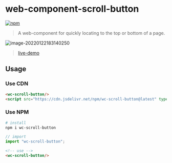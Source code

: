 # web-component-scroll-button

[![npm](https://img.shields.io/npm/v/wc-scroll-button)](https://www.npmjs.com/package/wc-scroll-button)

> A web-component for quickly locating to the top or bottom of a page.

![image-20220122183140250](https://gitee.com/pj-l/imgs-1/raw/master/screenShot/image-20220122183140250.png)

> [live-demo](http://liupj.top/wc-scroll-button)

## Usage

### Use CDN

```html
<wc-scroll-button/>
<script src="https://cdn.jsdelivr.net/npm/wc-scroll-button@latest" type="module"></script>
```

### Use NPM

```bash
# install
npm i wc-scroll-button
```
```js
// import
import "wc-scroll-button";
```
```html
<!-- use -->
<wc-scroll-button/>
```
